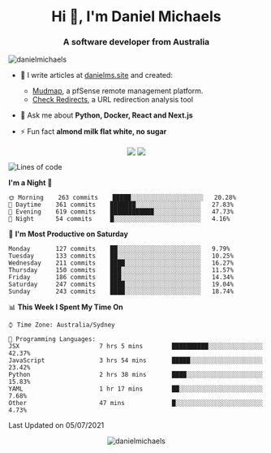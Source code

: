 <h1 align="center">Hi 👋, I'm Daniel Michaels</h1>
<h3 align="center">A software developer from Australia</h3>
<p align="left"> <img src="https://komarev.com/ghpvc/?username=danielmichaels" alt="danielmichaels" /> </p>

- 📝 I write articles at [danielms.site](https://danielms.site?ref=danielmichaels-github) and created:
    - [Mudmap](https://mudmap.io?ref=danielmichaels-github), a pfSense remote management platform.
    - [Check Redirects](https://www.check-redirects.com?ref=danielmichaels-github), a URL redirection analysis tool
- 💬 Ask me about **Python, Docker, React and Next.js**

- ⚡ Fun fact **almond milk flat white, no sugar**

<p align="center">
<a href="https://twitter.com/dansult" target="_blank"><img align="center" src="https://img.shields.io/badge/twitter-%231DA1F2.svg?&style=for-the-badge&logo=twitter&logoColor=white"></a>
<a href="https://linkedin.com/in/daniel-michaels" target="_blank"><img align="center" src="https://img.shields.io/badge/linkedin-%230077B5.svg?&style=for-the-badge&logo=linkedin&logoColor=white"></a>
</p>

<!--START_SECTION:waka-->
![Lines of code](https://img.shields.io/badge/From%20Hello%20World%20I%27ve%20Written-400604%20lines%20of%20code-blue)

**I'm a Night 🦉** 

```text
🌞 Morning    263 commits    █████░░░░░░░░░░░░░░░░░░░░   20.28% 
🌆 Daytime    361 commits    ███████░░░░░░░░░░░░░░░░░░   27.83% 
🌃 Evening    619 commits    ████████████░░░░░░░░░░░░░   47.73% 
🌙 Night      54 commits     █░░░░░░░░░░░░░░░░░░░░░░░░   4.16%

```
📅 **I'm Most Productive on Saturday** 

```text
Monday       127 commits    ██░░░░░░░░░░░░░░░░░░░░░░░   9.79% 
Tuesday      133 commits    ██░░░░░░░░░░░░░░░░░░░░░░░   10.25% 
Wednesday    211 commits    ████░░░░░░░░░░░░░░░░░░░░░   16.27% 
Thursday     150 commits    ███░░░░░░░░░░░░░░░░░░░░░░   11.57% 
Friday       186 commits    ███░░░░░░░░░░░░░░░░░░░░░░   14.34% 
Saturday     247 commits    ████░░░░░░░░░░░░░░░░░░░░░   19.04% 
Sunday       243 commits    ████░░░░░░░░░░░░░░░░░░░░░   18.74%

```


📊 **This Week I Spent My Time On** 

```text
⌚︎ Time Zone: Australia/Sydney

💬 Programming Languages: 
JSX                      7 hrs 5 mins        ██████████░░░░░░░░░░░░░░░   42.37% 
JavaScript               3 hrs 54 mins       █████░░░░░░░░░░░░░░░░░░░░   23.42% 
Python                   2 hrs 38 mins       ████░░░░░░░░░░░░░░░░░░░░░   15.83% 
YAML                     1 hr 17 mins        ██░░░░░░░░░░░░░░░░░░░░░░░   7.68% 
Other                    47 mins             █░░░░░░░░░░░░░░░░░░░░░░░░   4.73%

```


 Last Updated on 05/07/2021
<!--END_SECTION:waka-->

<p align="center"> <img src="https://github-readme-stats.vercel.app/api?username=danielmichaels&show_icons=true" alt="danielmichaels" /> </p>

